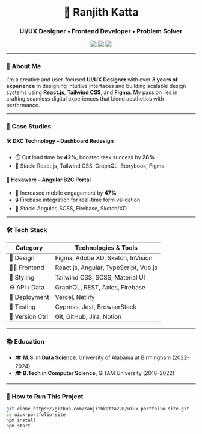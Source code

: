 <h1 align="center">🎨 Ranjith Katta</h1>
<h3 align="center">UI/UX Designer • Frontend Developer • Problem Solver</h3>

<p align="center">
  <a href="https://uiux-portfolio-site.vercel.app" target="_blank"><img src="https://img.shields.io/badge/Live-Demo-%2300C853?style=for-the-badge&logo=vercel&logoColor=white" /></a>
  <a href="mailto:ranjithkatta220@gmail.com"><img src="https://img.shields.io/badge/Email-ranjithkatta220@gmail.com-red?style=for-the-badge&logo=gmail&logoColor=white" /></a>
  <a href="https://linkedin.com/in/ranjithkatta" target="_blank"><img src="https://img.shields.io/badge/LinkedIn-Connect-blue?style=for-the-badge&logo=linkedin" /></a>
</p>

---

### 🧩 About Me

I'm a creative and user-focused **UI/UX Designer** with over **3 years of experience** in designing intuitive interfaces and building scalable design systems using **React.js**, **Tailwind CSS**, and **Figma**. My passion lies in crafting seamless digital experiences that blend aesthetics with performance.

---

### 💼 Case Studies

#### 🛠️ **DXC Technology – Dashboard Redesign**
- ⏱️ Cut load time by **42%**, boosted task success by **28%**
- 🧰 Stack: React.js, Tailwind CSS, GraphQL, Storybook, Figma

#### 🔧 **Hexaware – Angular B2C Portal**
- 📱 Increased mobile engagement by **47%**
- 🔒 Firebase integration for real-time form validation
- 🧰 Stack: Angular, SCSS, Firebase, Sketch/XD

---

### 🛠️ Tech Stack

| Category        | Technologies & Tools |
|-----------------|----------------------|
| 🎨 Design       | Figma, Adobe XD, Sketch, InVision |
| 🧑‍💻 Frontend    | React.js, Angular, TypeScript, Vue.js |
| 🎯 Styling      | Tailwind CSS, SCSS, Material UI |
| ⚙️ API / Data    | GraphQL, REST, Axios, Firebase |
| 🚀 Deployment   | Vercel, Netlify |
| 🧪 Testing      | Cypress, Jest, BrowserStack |
| 📁 Version Ctrl | Git, GitHub, Jira, Notion |

---

### 📚 Education

- 🎓 **M.S. in Data Science**, University of Alabama at Birmingham (2022–2024)
- 🎓 **B.Tech in Computer Science**, GITAM University (2018–2022)

---

### 🧭 How to Run This Project

```bash
git clone https://github.com/ranjithkatta220/uiux-portfolio-site.git
cd uiux-portfolio-site
npm install
npm start
